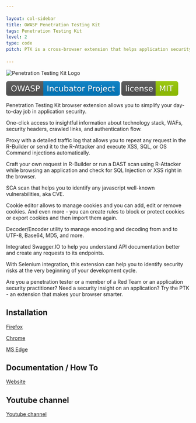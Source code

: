 ```yaml
---

layout: col-sidebar
title: OWASP Penetration Testing Kit
tags: Penetration Testing Kit
level: 2
type: code
pitch: PTK is a cross-browser extension that helps application security practitioners to get an insight into the app and do runtime scanning for SQL, XSS, OS Command injections, and more. 

---
```

![Penetration Testing Kit Logo](https://raw.githubusercontent.com/DenisPodgurskii/pentestkit/master/src/ptk/browser/assets/images/ptk_icon_small.png) 


![OWASP Incubator](https://raw.githubusercontent.com/OWASP/www-project-penetration-testing-kit/main/assets/images/OWASP_Incubator_Project.svg) [![License](https://raw.githubusercontent.com/OWASP/www-project-penetration-testing-kit/main/assets/images/License_MIT.svg)](https://opensource.org/licenses/MIT) 

Penetration Testing Kit browser extension allows you to simplify your day-to-day job in application security.

One-click access to insightful information about technology stack, WAFs, security headers, crawled links, and authentication flow.

Proxy with a detailed traffic log that allows you to repeat any request in the R-Builder or send it to the R-Attacker and execute XSS, SQL, or OS Command injections automatically.

Craft your own request in R-Builder or run a DAST scan using R-Attacker while browsing an application and check for SQL Injection or XSS right in the browser. 

SCA scan that helps you to identify any javascript well-known vulnerabilities, aka CVE.

Cookie editor allows to manage cookies and you can add, edit or remove cookies. And even more - you can create rules to block or protect cookies or export cookies and then import them again. 

Decoder/Encoder utility to manage encoding and decoding from and to UTF-8, Base64, MD5, and more. 

Integrated Swagger.IO to help you understand API documentation better and create any requests to its endpoints.

With Selenium integration, this extension can help you to identify security risks at the very beginning of your development cycle.

Are you a penetration tester or a member of a Red Team or an application security practitioner? Need a security insight on an application?  Try the PTK - an extension that makes your browser smarter.

## Installation

[Firefox](https://addons.mozilla.org/en-US/firefox/addon/penetration-testing-kit/) 

[Chrome](https://chrome.google.com/webstore/detail/penetration-testing-kit/ojkchikaholjmcnefhjlbohackpeeknd) 

[MS Edge](https://microsoftedge.microsoft.com/addons/detail/penetration-testing-kit/knjnghhnhcpcglfdjppffbpfndeebkdm) 


## Documentation / How To

[Website](https://pentestkit.co.uk/) 


## Youtube channel

[Youtube channel](https://www.youtube.com/channel/UCbEcTounPkV1aitE1egXfqw) 


